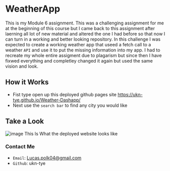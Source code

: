 # WeatherApp
This is my Module 6 assignment. This was a challenging assignment for me at the beginning of this course but I came back to this assignment after laerning all lot of new material and altered the one I had before so that now I can turn in a working and better looking repository. In this challenge I was expected to create a working weather app that useed a fetch call to a weather ``API`` and use it to put the missing information into my app. I had to recreate my whole entire assigment due to plagarism but since then I have fixwed everything and completley changed it again but used the same vision and look.

## How it Works
* Fist type open up this deployed github pages site https://ukn-tye.github.io/Weather-Dashapp/
* Next use the ``search bar`` to find any city you would like

## Take a Look
![image](https://user-images.githubusercontent.com/107882232/211442406-56cedac1-b3b3-4927-a2af-52b2b11ef94a.png)
This Is What the deployed website looks like

### Contact Me
* ``Email``: Lucas.polk04@gmail.com
* ``Github``: ukn-tye

